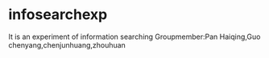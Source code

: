 infosearchexp
=============

It is an experiment of information searching
Groupmember:Pan Haiqing,Guo chenyang,chenjunhuang,zhouhuan
